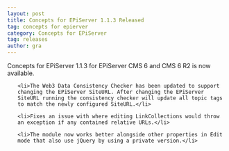 ```yaml
---
layout: post
title: Concepts for EPiServer 1.1.3 Released
tag: concepts for epierver
category: Concepts for EPiServer
tag: releases
author: gra
---
```

Concepts for EPiServer 1.1.3 for EPiServer CMS 6 and CMS 6 R2 is now available.

<ul>

	<li>The Web3 Data Consistency Checker has been updated to support changing the EPiServer SiteURL. After changing the EPiServer SiteURL running the consistency checker will update all topic tags to match the newly configured SiteURL.</li>

	<li>Fixes an issue with where editing LinkCollections would throw an exception if any contained relative URLs.</li>

	<li>The module now works better alongside other properties in Edit mode that also use jQuery by using a private version.</li>

</ul>